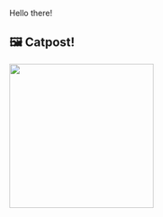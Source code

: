 Hello there!



## 🖼️ Catpost!

<sub>
    <img src="https://cdn2.thecatapi.com/images/4g5.gif" height="256">
</sub>

